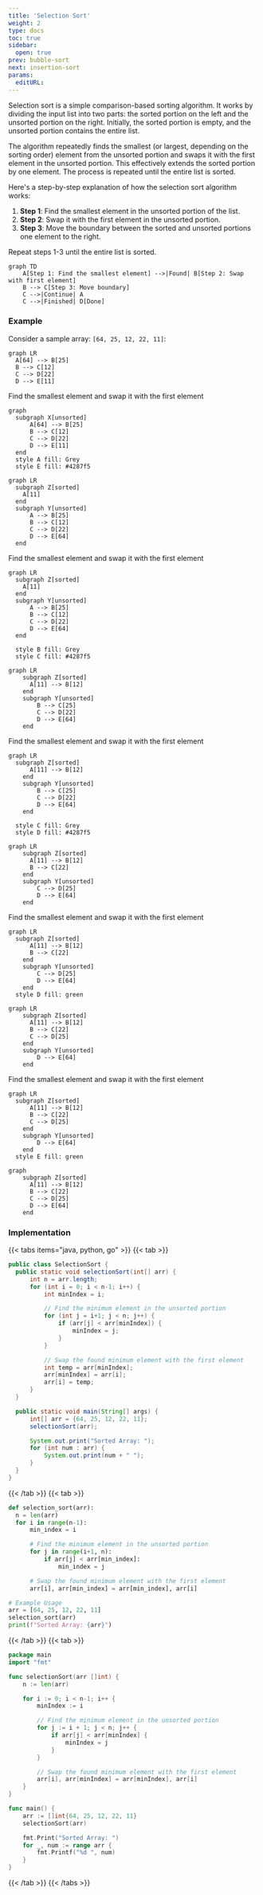```yaml
---
title: 'Selection Sort'
weight: 2
type: docs
toc: true
sidebar:
  open: true
prev: bubble-sort
next: insertion-sort
params:
  editURL:
---
```


Selection sort is a simple comparison-based sorting algorithm. It works by dividing the input list into two parts: the sorted portion on the left and the unsorted portion on the right. Initially, the sorted portion is empty, and the unsorted portion contains the entire list.

The algorithm repeatedly finds the smallest (or largest, depending on the sorting order) element from the unsorted portion and swaps it with the first element in the unsorted portion. This effectively extends the sorted portion by one element. The process is repeated until the entire list is sorted.

Here's a step-by-step explanation of how the selection sort algorithm works:

1. **Step 1**: Find the smallest element in the unsorted portion of the list.
2. **Step 2**: Swap it with the first element in the unsorted portion.
3. **Step 3**: Move the boundary between the sorted and unsorted portions one element to the right.

Repeat steps 1-3 until the entire list is sorted.

```mermaid
graph TD
    A[Step 1: Find the smallest element] -->|Found| B[Step 2: Swap with first element]
    B --> C[Step 3: Move boundary]
    C -->|Continue| A
    C -->|Finished| D[Done]
```

### Example

Consider a sample array:  `[64, 25, 12, 22, 11]`:

```mermaid
graph LR
  A[64] --> B[25]
  B --> C[12]
  C --> D[22]
  D --> E[11]
```

Find the smallest element and swap it with the first element

```mermaid
graph
  subgraph X[unsorted]
      A[64] --> B[25]
      B --> C[12]
      C --> D[22]
      D --> E[11]
  end
  style A fill: Grey
  style E fill: #4287f5   
```

```mermaid
graph LR
  subgraph Z[sorted]
    A[11] 
  end
  subgraph Y[unsorted]
      A --> B[25]
      B --> C[12]
      C --> D[22]
      D --> E[64]
  end
```

Find the smallest element and swap it with the first element

```mermaid
graph LR
  subgraph Z[sorted]
    A[11] 
  end
  subgraph Y[unsorted]
      A --> B[25]
      B --> C[12]
      C --> D[22]
      D --> E[64]
  end

  style B fill: Grey
  style C fill: #4287f5 
```
```mermaid
graph LR
    subgraph Z[sorted]
      A[11] --> B[12]
    end
    subgraph Y[unsorted]
        B --> C[25]
        C --> D[22]
        D --> E[64]
    end
```

Find the smallest element and swap it with the first element

```mermaid
graph LR
  subgraph Z[sorted]
      A[11] --> B[12]
    end
    subgraph Y[unsorted]
        B --> C[25]
        C --> D[22]
        D --> E[64]
    end
    
  style C fill: Grey
  style D fill: #4287f5 
```
```mermaid
graph LR
    subgraph Z[sorted]
      A[11] --> B[12]
      B --> C[22]
    end
    subgraph Y[unsorted]
        C --> D[25]
        D --> E[64]
    end
```
Find the smallest element and swap it with the first element

```mermaid
graph LR
  subgraph Z[sorted]
      A[11] --> B[12]
      B --> C[22]
    end
    subgraph Y[unsorted]
        C --> D[25]
        D --> E[64]
    end
  style D fill: green 
```
```mermaid
graph LR
    subgraph Z[sorted]
      A[11] --> B[12]
      B --> C[22]
      C --> D[25]
    end
    subgraph Y[unsorted]
        D --> E[64]
    end
```

Find the smallest element and swap it with the first element

```mermaid
graph LR
  subgraph Z[sorted]
      A[11] --> B[12]
      B --> C[22]
      C --> D[25]
    end
    subgraph Y[unsorted]
        D --> E[64]
    end
  style E fill: green 
```
```mermaid
graph
    subgraph Z[sorted]
      A[11] --> B[12]
      B --> C[22]
      C --> D[25]
      D --> E[64]
    end
```

### Implementation

{{< tabs items="java, python, go" >}}
  {{< tab >}}
  ```java
  public class SelectionSort {
    public static void selectionSort(int[] arr) {
        int n = arr.length;
        for (int i = 0; i < n-1; i++) {
            int minIndex = i;

            // Find the minimum element in the unsorted portion
            for (int j = i+1; j < n; j++) {
                if (arr[j] < arr[minIndex]) {
                    minIndex = j;
                }
            }

            // Swap the found minimum element with the first element
            int temp = arr[minIndex];
            arr[minIndex] = arr[i];
            arr[i] = temp;
        }
    }

    public static void main(String[] args) {
        int[] arr = {64, 25, 12, 22, 11};
        selectionSort(arr);

        System.out.print("Sorted Array: ");
        for (int num : arr) {
            System.out.print(num + " ");
        }
    }
  }
  ```
  {{< /tab >}}
  {{< tab >}}
  ```python
  def selection_sort(arr):
    n = len(arr)
    for i in range(n-1):
        min_index = i

        # Find the minimum element in the unsorted portion
        for j in range(i+1, n):
            if arr[j] < arr[min_index]:
                min_index = j

        # Swap the found minimum element with the first element
        arr[i], arr[min_index] = arr[min_index], arr[i]

  # Example Usage
  arr = [64, 25, 12, 22, 11]
  selection_sort(arr)
  print(f"Sorted Array: {arr}")
  ```
  {{< /tab >}}
  {{< tab >}}
  ```go
  package main
  import "fmt"

  func selectionSort(arr []int) {
      n := len(arr)

      for i := 0; i < n-1; i++ {
          minIndex := i

          // Find the minimum element in the unsorted portion
          for j := i + 1; j < n; j++ {
              if arr[j] < arr[minIndex] {
                  minIndex = j
              }
          }

          // Swap the found minimum element with the first element
          arr[i], arr[minIndex] = arr[minIndex], arr[i]
      }
  }

  func main() {
      arr := []int{64, 25, 12, 22, 11}
      selectionSort(arr)

      fmt.Print("Sorted Array: ")
      for _, num := range arr {
          fmt.Printf("%d ", num)
      }
  }
  ```
  {{< /tab >}}
{{< /tabs >}}